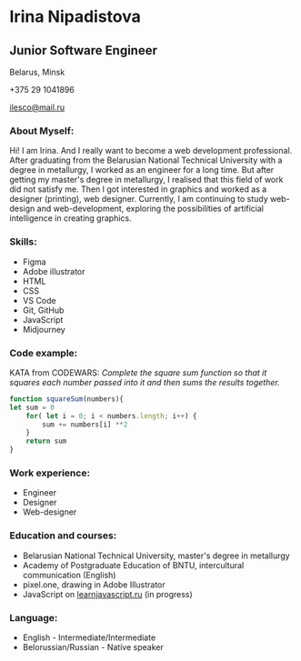 # Irina Nipadistova
## Junior Software Engineer
Belarus, Minsk  

+375 29 1041896 

ilesco@mail.ru                         

### About Myself:

Hi! I am Irina. And I really want to become a web development professional. After graduating from the Belarusian National Technical University with a degree in metallurgy, I worked as an engineer for a long time. But after getting my master's degree in metallurgy, I realised that this field of work did not satisfy me. Then I got interested in graphics and worked as a designer (printing), web designer. Currently, I am continuing to study web-design and web-development, exploring the possibilities of artificial intelligence in creating graphics.

### Skills:

* Figma
* Adobe illustrator
* HTML
* CSS
* VS Code
* Git, GitHub
* JavaScript
* Midjourney

### Code example:

KATA from CODEWARS: 
*Complete the square sum function so that it squares each number passed into it and then sums the results together.*

```javascript
function squareSum(numbers){
let sum = 0
    for( let i = 0; i < numbers.length; i++) {
        sum += numbers[i] **2
    }
    return sum
}
```

### Work experience:

* Engineer
* Designer
* Web-designer

### Education and courses:

* Belarusian National Technical University, master's degree in metallurgy
* Academy of Postgraduate Education of BNTU, intercultural communication (English)
* pixel.one, drawing in Adobe Illustrator
* JavaScript on [learnjavascript.ru][1] (in progress)

### Language:

* English - Intermediate/Intermediate
* Belorussian/Russian - Native speaker

[1]:https://learn.javascript.ru/
